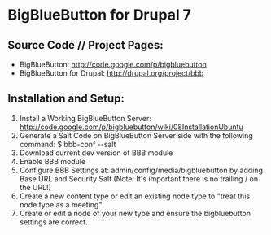 # BigBlueButton for Drupal 7

## Source Code // Project Pages:
* BigBlueButton: http://code.google.com/p/bigbluebutton
* BigBlueButton for Drupal: http://drupal.org/project/bbb

## Installation and Setup:
1. Install a Working BigBlueButton Server: http://code.google.com/p/bigbluebutton/wiki/08InstallationUbuntu
2. Generate a Salt Code on BigBlueButton Server side with the following command: $ bbb-conf --salt
3. Download current dev version of BBB module 
4. Enable BBB module
5. Configure BBB Settings at: admin/config/media/bigbluebutton by adding Base URL and Security Salt (Note: It's important there is no trailing / on the URL!)
6. Create a new content type or edit an existing node type to "treat this node type as a meeting"
7. Create or edit a node of your new type and ensure the bigbluebutton settings are correct.